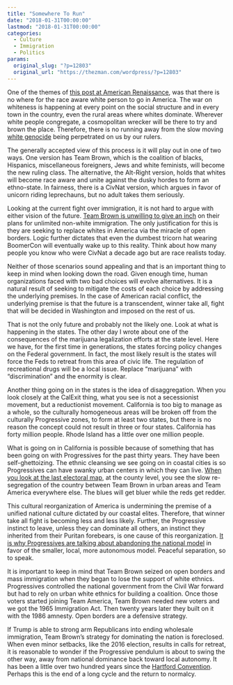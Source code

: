```yaml
---
title: "Somewhere To Run"
date: "2018-01-31T00:00:00"
lastmod: "2018-01-31T00:00:00"
categories:
  - Culture
  - Immigration
  - Politics
params:
  original_slug: "?p=12803"
  original_url: "https://thezman.com/wordpress/?p=12803"
---
```


One of the themes of [this post at American
Renaissance](https://www.amren.com/features/2018/01/nowhere-to-run-working-class-trump/),
was that there is no where for the race aware white person to go in
America. The war on whiteness is happening at every point on the social
structure and in every town in the country, even the rural areas where
whites dominate. Wherever white people congregate, a cosmopolitan
wrecker will be there to try and brown the place. Therefore, there is no
running away from the slow moving [white
genocide](http://www.claremont.org/crb/article/the-browning-of-america/)
being perpetrated on us by our rulers.

The generally accepted view of this process is it will play out in one
of two ways. One version has Team Brown, which is the coalition of
blacks, Hispanics, miscellaneous foreigners, Jews and white feminists,
will become the new ruling class. The alternative, the Alt-Right
version, holds that whites will become race aware and unite against the
dusky hordes to form an ethno-state. In fairness, there is a CivNat
version, which argues in favor of unicorn riding leprechauns, but no
adult takes them seriously.

Looking at the current fight over immigration, it is not hard to argue
with either vision of the future. [Team Brown is unwilling to give an
inch](https://www.nytimes.com/2018/01/29/opinion/east-germany-immigration-usa.html?rref=collection%2Fsectioncollection%2Fopinion-columnists&mtrref=www.unz.com&gwh=3AAFF67354B1E0DDD6B0BDFA604635E3&gwt=pay&assetType=opinion)
on their plans for unlimited non-white immigration. The only
justification for this is they are seeking to replace whites in America
via the miracle of open borders. Logic further dictates that even the
dumbest tricorn hat wearing BoomerCon will eventually wake up to this
reality. Think about how many people you know who were CivNat a decade
ago but are race realists today.

Neither of those scenarios sound appealing and that is an important
thing to keep in mind when looking down the road. Given enough time,
human organizations faced with two bad choices will evolve alternatives.
It is a natural result of seeking to mitigate the costs of each choice
by addressing the underlying premises. In the case of American racial
conflict, the underlying premise is that the future is a transcendent,
winner take all, fight that will be decided in Washington and imposed on
the rest of us.

That is not the only future and probably not the likely one. Look at
what is happening in the states. The other day I wrote about one of the
consequences of the marijuana legalization efforts at the state level.
Here we have, for the first time in generations, the states forcing
policy changes on the Federal government. In fact, the most likely
result is the states will force the Feds to retreat from this area of
civic life. The regulation of recreational drugs will be a local issue.
Replace “marijuana” with “discrimination” and the enormity is clear.

Another thing going on in the states is the idea of disaggregation. When
you look closely at the CalExit thing, what you see is not a
secessionist movement, but a reductionist movement. California is too
big to manage as a whole, so the culturally homogeneous areas will be
broken off from the culturally Progressive zones, to form at least two
states, but there is no reason the concept could not result in three or
four states. California has forty million people. Rhode Island has a
little over one million people.

What is going on in California is possible because of something that has
been going on with Progressives for the past thirty years. They have
been self-ghettoizing. The ethnic cleansing we see going on in coastal
cities is so Progressives can have swanky urban centers in which they
can live. [When you look at the last electoral
map,](http://brilliantmaps.com/2016-county-election-map/) at the county
level, you see the slow re-segregation of the country between Team Brown
in urban areas and Team America everywhere else. The blues will get
bluer while the reds get redder.

This cultural reorganization of America is undermining the premise of a
unified national culture dictated by our coastal elites. Therefore, that
winner take all fight is becoming less and less likely. Further, the
Progressive instinct to leave, unless they can dominate all others, an
instinct they inherited from their Puritan forebears, is one cause of
this reorganization. [It is why Progressives are talking about
abandoning the national
model](https://www.alternet.org/election-2016/it-time-consider-progressive-secession-vision-principled-nation-states-where)
in favor of the smaller, local, more autonomous model. Peaceful
separation, so to speak.

It is important to keep in mind that Team Brown seized on open borders
and mass immigration when they began to lose the support of white
ethnics. Progressives controlled the national government from the Civil
War forward but had to rely on urban white ethnics for building a
coalition. Once those voters started joining Team America, Team Brown
needed new voters and we got the 1965 Immigration Act. Then twenty years
later they built on it with the 1986 amnesty. Open borders are a
defensive strategy.

If Trump is able to strong arm Republicans into ending wholesale
immigration, Team Brown’s strategy for dominating the nation is
foreclosed. When even minor setbacks, like the 2016 election, results in
calls for retreat, it is reasonable to wonder if the Progressive
pendulum is about to swing the other way, away from national dominance
back toward local autonomy. It has been a little over two hundred years
since the [Hartford
Convention](https://en.wikipedia.org/wiki/Hartford_Convention). Perhaps
this is the end of a long cycle and the return to normalcy.

